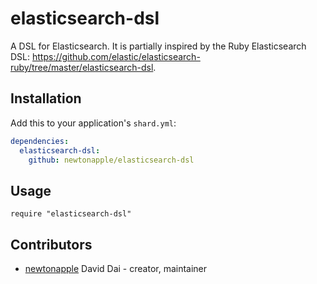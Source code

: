 # elasticsearch-dsl

A DSL for Elasticsearch.  It is partially inspired by the Ruby Elasticsearch DSL: https://github.com/elastic/elasticsearch-ruby/tree/master/elasticsearch-dsl.

## Installation

Add this to your application's `shard.yml`:

```yaml
dependencies:
  elasticsearch-dsl:
    github: newtonapple/elasticsearch-dsl
```

## Usage

```crystal
require "elasticsearch-dsl"
```

## Contributors

- [newtonapple](https://github.com/newtonapple) David Dai - creator, maintainer
